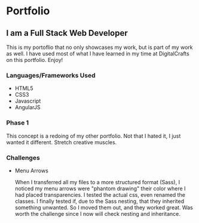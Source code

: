 <h1>Portfolio</h1>

<h2>I am a Full Stack Web Developer</h2>

<p>This is my portoflio that no only showcases my work, but is part of my work as well. I have used most of what I have learned in my time at DigitalCrafts on this portfolio. Enjoy!</p>

<h3>Languages/Frameworks Used</h3>
<ul>
	<li>HTML5</li>
	<li>CSS3</li>
	<li>Javascript</li>
	<li>AngularJS</li>
</ul>

<h3>Phase 1</h3>
<p>This concept is a redoing of my other portfolio. Not that I hated it, I just wanted it different. Stretch creative muscles.</p>

<h3>Challenges</h3>
	<ul>
		<li>Menu Arrows
			<p> When I transferred all my files to a more structured format (Sass), I noticed my menu arrows were "phantom drawing" their color where I had placed transparencies. I tested the actual css, even renamed the classes. I finally tested if, due to the Sass nesting, that they inherited something unwanted. So I moved them out, and they worked great. Was worth the challenge since I now will check nesting and inheritance.<p>
		</li>
	</ul>
